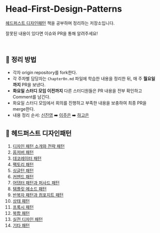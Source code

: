 # Head-First-Design-Patterns
[헤드퍼스트 디자인패턴](http://www.yes24.com/Product/Goods/108192370) 책을 공부하며 정리하는 저장소입니다.

잘못된 내용이 있다면 이슈와 PR을 통해 알려주세요!

<br/>

## 📒 정리 방법
- 각자 origin repository를 fork한다.
- 각 주차별 담당자는 `Chapter0n.md` 파일에 학습한 내용을 정리한 뒤, 매 주 **월요일까지** PR을 보낸다.
- **화요일 스터디 모임 이전까지** 다른 스터디원들은 PR 내용을 전부 확인하고 Comment를 남긴다.
- 화요일 스터디 모임에서 회의를 진행하고 부족한 내용을 보충하여 최종 PR을 merge한다.
- 내용 정리 순서: [신진영](https://github.com/Jjinyshin) ➡️ [이주은](https://github.com/lizuAg) ➡️ [하고은](https://github.com/hagoeun0119)



## 📕 헤드퍼스트 디자인패턴

<!--1. [디자인 패턴 소개와 전략 패턴](/Chapter01.md)-->
1. [디자인 패턴 소개와 전략 패턴]()
2. [옵저버 패턴]()
3. [데코레이터 패턴]()
4. [팩토리 패턴]()
5. [싱글턴 패턴]()
6. [커맨드 패턴]()
7. [어댑터 패턴과 퍼사드 패턴]()
8. [템플릿 메소드 패턴]()
9. [반복자 패턴과 컴포지트 패턴]()
10. [상태 패턴]()
11. [프록시 패턴]()
12. [복합 패턴]()
13. [실전 디자인 패턴]()
14. [기타 패턴]()
